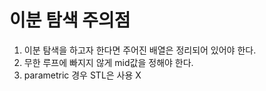# 이분 탐색 주의점
1. 이분 탐색을 하고자 한다면 주어진 배열은 정리되어 있어야 한다.
1. 무한 루프에 빠지지 않게 mid값을 정해야 한다.
1. parametric 경우 STL은 사용 X
